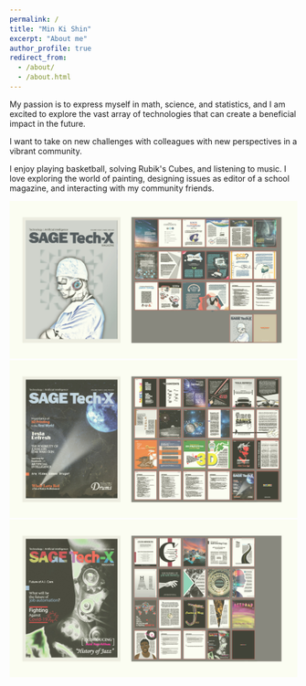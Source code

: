 ```yaml
---
permalink: /
title: "Min Ki Shin"
excerpt: "About me"
author_profile: true
redirect_from: 
  - /about/
  - /about.html
---
```




My passion is to express myself in math, science, and statistics, and I am excited to explore the vast array of technologies that can create a beneficial impact in the future.
<br/>

I want to take on new challenges with colleagues with new perspectives in a vibrant community.
<br/>

I enjoy playing basketball, solving Rubik's Cubes, and listening to music. I love exploring the world of painting, designing issues as editor of a school magazine, and interacting with my community friends.
<br/>

<img src='/images/Portfolio3.jpg'><br/>
<img src='/images/Portfolio2.jpg'><br/>
<img src='/images/Portfolio1.jpg'><br/>

